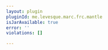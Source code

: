 ```yaml
---
layout: plugin
pluginId: me.levesque.marc.frc.mantle
isJarAvailable: true
error: ''
violations: []

---
```

